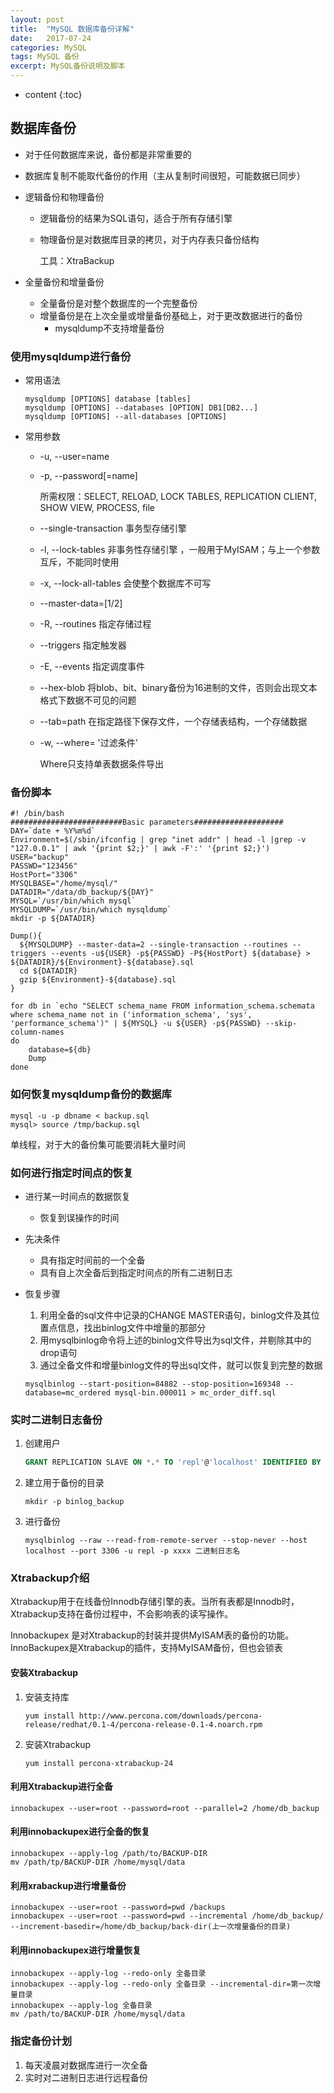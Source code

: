 ```yaml
---
layout: post
title:  "MySQL 数据库备份详解"
date:   2017-07-24
categories: MySQL
tags: MySQL 备份
excerpt: MySQL备份说明及脚本
---
```


* content
{:toc}




## 数据库备份

* 对于任何数据库来说，备份都是非常重要的

* 数据库复制不能取代备份的作用（主从复制时间很短，可能数据已同步）

* 逻辑备份和物理备份

  * 逻辑备份的结果为SQL语句，适合于所有存储引擎

  * 物理备份是对数据库目录的拷贝，对于内存表只备份结构

    工具：XtraBackup

* 全量备份和增量备份

  * 全量备份是对整个数据库的一个完整备份
  * 增量备份是在上次全量或增量备份基础上，对于更改数据进行的备份
    * mysqldump不支持增量备份



### 使用mysqldump进行备份

* 常用语法

  ```shell
  mysqldump [OPTIONS] database [tables]
  mysqldump [OPTIONS] --databases [OPTION] DB1[DB2...]
  mysqldump [OPTIONS] --all-databases [OPTIONS]
  ```

* 常用参数

  * -u, --user=name

  * -p, --password[=name]

    所需权限：SELECT, RELOAD, LOCK TABLES, REPLICATION CLIENT, SHOW VIEW, PROCESS, file

  * --single-transaction 事务型存储引擎

  * -l, --lock-tables 非事务性存储引擎 ，一般用于MyISAM；与上一个参数互斥，不能同时使用

  * -x, --lock-all-tables 会使整个数据库不可写

  * --master-data=[1/2] 

  * -R, --routines 指定存储过程

  * --triggers 指定触发器

  * -E, --events 指定调度事件

  * --hex-blob 将blob、bit、binary备份为16进制的文件，否则会出现文本格式下数据不可见的问题

  * --tab=path 在指定路径下保存文件，一个存储表结构，一个存储数据

  * -w, --where= '过滤条件'

    Where只支持单表数据条件导出



### 备份脚本

```shell
#! /bin/bash
#########################Basic parameters####################
DAY=`date + %Y%m%d`
Environment=$(/sbin/ifconfig | grep "inet addr" | head -l |grep -v "127.0.0.1" | awk '{print $2;}' | awk -F':' '{print $2;}')
USER="backup"
PASSWD="123456"
HostPort="3306"
MYSQLBASE="/home/mysql/"
DATADIR="/data/db_backup/${DAY}"
MYSQL=`/usr/bin/which mysql`
MYSQLDUMP=`/usr/bin/which mysqldump`
mkdir -p ${DATADIR}

Dump(){
  ${MYSQLDUMP} --master-data=2 --single-transaction --routines --triggers --events -u${USER} -p${PASSWD} -P${HostPort} ${database} > ${DATADIR}/${Environment}-${database}.sql
  cd ${DATADIR}
  gzip ${Environment}-${database}.sql
}

for db in `echo "SELECT schema_name FROM information_schema.schemata where schema_name not in ('information_schema', 'sys', 'performance_schema')" | ${MYSQL} -u ${USER} -p${PASSWD} --skip-column-names
do
	database=${db}
	Dump
done
```



### 如何恢复mysqldump备份的数据库

```shell
mysql -u -p dbname < backup.sql
mysql> source /tmp/backup.sql
```

单线程，对于大的备份集可能要消耗大量时间



### 如何进行指定时间点的恢复

* 进行某一时间点的数据恢复

  * 恢复到误操作的时间

* 先决条件

  * 具有指定时间前的一个全备
  * 具有自上次全备后到指定时间点的所有二进制日志

* 恢复步骤

  1. 利用全备的sql文件中记录的CHANGE MASTER语句，binlog文件及其位置点信息，找出binlog文件中增量的那部分
  2. 用mysqlbinlog命令将上述的binlog文件导出为sql文件，并剔除其中的drop语句
  3. 通过全备文件和增量binlog文件的导出sql文件，就可以恢复到完整的数据

  ```shell
  mysqlbinlog --start-position=84882 --stop-position=169348 --database=mc_ordered mysql-bin.000011 > mc_order_diff.sql
  ```




### 实时二进制日志备份

1. 创建用户

   ```sql
   GRANT REPLICATION SLAVE ON *.* TO 'repl'@'localhost' IDENTIFIED BY 'XXXXX';
   ```

2. 建立用于备份的目录

   ```shell
   mkdir -p binlog_backup
   ```

3. 进行备份

   ```shell
   mysqlbinlog --raw --read-from-remote-server --stop-never --host localhost --port 3306 -u repl -p xxxx 二进制日志名
   ```



### Xtrabackup介绍

Xtrabackup用于在线备份Innodb存储引擎的表。当所有表都是Innodb时，Xtrabackup支持在备份过程中，不会影响表的读写操作。

Innobackupex 是对Xtrabackup的封装并提供MyISAM表的备份的功能。InnoBackupex是Xtrabackup的插件，支持MyISAM备份，但也会锁表



#### 安装Xtrabackup

1. 安装支持库

   ```shell
   yum install http://www.percona.com/downloads/percona-release/redhat/0.1-4/percona-release-0.1-4.noarch.rpm
   ```

2. 安装Xtrabackup

   ```shell
   yum install percona-xtrabackup-24
   ```



#### 利用Xtrabackup进行全备

```shell
innobackupex --user=root --password=root --parallel=2 /home/db_backup
```



#### 利用innobackupex进行全备的恢复

```shell
innobackupex --apply-log /path/to/BACKUP-DIR
mv /path/tp/BACKUP-DIR /home/mysql/data
```



#### 利用xrabackup进行增量备份

```shell
innobackupex --user=root --password=pwd /backups
innobackupex --user=root --password=pwd --incremental /home/db_backup/ --increment-basedir=/home/db_backup/back-dir(上一次增量备份的目录)
```



#### 利用innobackupex进行增量恢复

```shell
innobackupex --apply-log --redo-only 全备目录
innobackupex --apply-log --redo-only 全备目录 --incremental-dir=第一次增量目录
innobackupex --apply-log 全备目录
mv /path/to/BACKUP-DIR /home/mysql/data
```





### 指定备份计划

1. 每天凌晨对数据库进行一次全备
2. 实时对二进制日志进行远程备份 